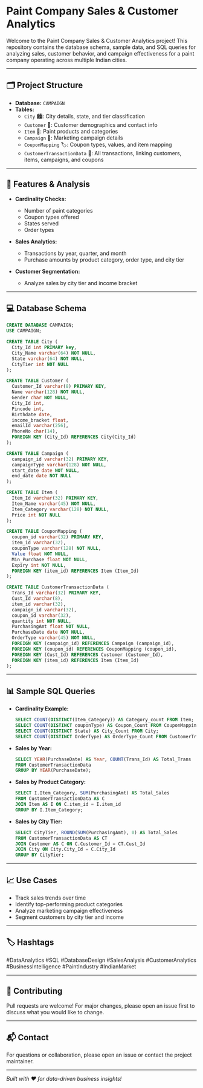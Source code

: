 # Paint Company Sales & Customer Analytics

Welcome to the Paint Company Sales & Customer Analytics project! This repository contains the database schema, sample data, and SQL queries for analyzing sales, customer behavior, and campaign effectiveness for a paint company operating across multiple Indian cities.

---

## 🗂️ Project Structure

- **Database:** `CAMPAIGN`
- **Tables:**
  - `City` 🏙️: City details, state, and tier classification
  - `Customer` 👤: Customer demographics and contact info
  - `Item` 🛒: Paint products and categories
  - `Campaign` 📣: Marketing campaign details
  - `CouponMapping` 🏷️: Coupon types, values, and item mapping
  - `CustomerTransactionData` 🧾: All transactions, linking customers, items, campaigns, and coupons

---

## 🚀 Features & Analysis

- **Cardinality Checks:**
  - Number of paint categories
  - Coupon types offered
  - States served
  - Order types

- **Sales Analytics:**
  - Transactions by year, quarter, and month
  - Purchase amounts by product category, order type, and city tier

- **Customer Segmentation:**
  - Analyze sales by city tier and income bracket

---

## 💻 Database Schema

```sql
CREATE DATABASE CAMPAIGN;
USE CAMPAIGN;

CREATE TABLE City (
  City_Id int PRIMARY key,
  City_Name varchar(64) NOT NULL,
  State varchar(64) NOT NULL,
  CityTier int NOT NULL
);

CREATE TABLE Customer (
  Customer_Id varchar(8) PRIMARY KEY,
  Name varchar(128) NOT NULL,
  Gender char NOT NULL,
  City_Id int,
  Pincode int,
  Birthdate date,
  income_bracket float,
  emailId varchar(256),
  PhoneNo char(14),
  FOREIGN KEY (City_Id) REFERENCES City(City_Id)
);

CREATE TABLE Campaign (
  campaign_id varchar(32) PRIMARY KEY,
  campaignType varchar(128) NOT NULL,
  start_date date NOT NULL,
  end_date date NOT NULL
);

CREATE TABLE Item (
  Item_Id varchar(32) PRIMARY KEY,
  Item_Name varchar(45) NOT NULL,
  Item_Category varchar(128) NOT NULL,
  Price int NOT NULL
);

CREATE TABLE CouponMapping (
  coupon_id varchar(32) PRIMARY KEY,
  item_id varchar(32),
  couponType varchar(128) NOT NULL,
  Value float NOT NULL,
  Min_Purchase float NOT NULL,
  Expiry int NOT NULL,
  FOREIGN KEY (item_id) REFERENCES Item (Item_Id)
);

CREATE TABLE CustomerTransactionData (
  Trans_Id varchar(32) PRIMARY KEY,
  Cust_Id varchar(8),
  item_id varchar(32),
  campaign_id varchar(32),
  coupon_id varchar(32),
  quantity int NOT NULL,
  PurchasingAmt float NOT NULL,
  PurchaseDate date NOT NULL,
  OrderType varchar(45) NOT NULL,
  FOREIGN KEY (campaign_id) REFERENCES Campaign (campaign_id),
  FOREIGN KEY (coupon_id) REFERENCES CouponMapping (coupon_id),
  FOREIGN KEY (Cust_Id) REFERENCES Customer (Customer_Id),
  FOREIGN KEY (item_id) REFERENCES Item (Item_Id)
);
```

---

## 📊 Sample SQL Queries

- **Cardinality Example:**
  ```sql
  SELECT COUNT(DISTINCT(Item_Category)) AS Category_count FROM Item;
  SELECT COUNT(DISTINCT couponType) AS Coupon_Count FROM CouponMapping;
  SELECT COUNT(DISTINCT State) AS City_Count FROM City;
  SELECT COUNT(DISTINCT OrderType) AS OrderType_Count FROM CustomerTransactionData;
  ```

- **Sales by Year:**
  ```sql
  SELECT YEAR(PurchaseDate) AS Year, COUNT(Trans_Id) AS Total_Trans
  FROM CustomerTransactionData
  GROUP BY YEAR(PurchaseDate);
  ```

- **Sales by Product Category:**
  ```sql
  SELECT I.Item_Category, SUM(PurchasingAmt) AS Total_Sales
  FROM CustomerTransactionData AS C
  JOIN Item AS I ON C.item_id = I.item_id
  GROUP BY I.Item_Category;
  ```

- **Sales by City Tier:**
  ```sql
  SELECT CityTier, ROUND(SUM(PurchasingAmt), 0) AS Total_Sales
  FROM CustomerTransactionData AS CT
  JOIN Customer AS C ON C.Customer_Id = CT.Cust_Id
  JOIN City ON City.City_Id = C.City_Id
  GROUP BY CityTier;
  ```

---

## 📈 Use Cases

- Track sales trends over time
- Identify top-performing product categories
- Analyze marketing campaign effectiveness
- Segment customers by city tier and income

---

## 🏷️ Hashtags

#DataAnalytics #SQL #DatabaseDesign #SalesAnalysis #CustomerAnalytics #BusinessIntelligence #PaintIndustry #IndianMarket

---

## 🤝 Contributing

Pull requests are welcome! For major changes, please open an issue first to discuss what you would like to change.

---

## 📬 Contact

For questions or collaboration, please open an issue or contact the project maintainer.

---

*Built with ❤️ for data-driven business insights!*

